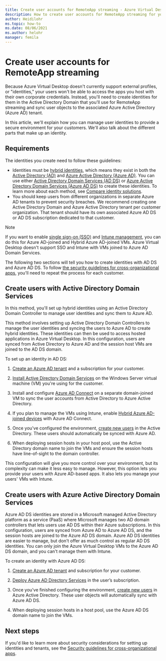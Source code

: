 ```yaml
---
title: Create user accounts for RemoteApp streaming - Azure Virtual Desktop
description: How to create user accounts for RemoteApp streaming for your customers in Azure Virtual Desktop with Azure AD, Azure AD DS, or AD DS.
author: Heidilohr
ms.topic: how-to
ms.date: 08/06/2021
ms.author: helohr
manager: femila
---
```


# Create user accounts for RemoteApp streaming

Because Azure Virtual Desktop doesn't currently support external profiles, or "identities," your users won't be able to access the apps you host with their own corporate credentials. Instead, you'll need to create identities for them in the Active Directory Domain that you'll use for RemoteApp streaming and sync user objects to the associated Azure Active Directory (Azure AD) tenant.

In this article, we'll explain how you can manage user identities to provide a secure environment for your customers. We'll also talk about the different parts that make up an identity.

## Requirements

The identities you create need to follow these guidelines:

- Identities must be [hybrid identities](../../active-directory/hybrid/whatis-hybrid-identity.md), which means they exist in both the [Active Directory (AD)](/previous-versions/windows/it-pro/windows-server-2003/cc781408(v=ws.10)) and [Azure Active Directory (Azure AD)](../../active-directory/fundamentals/active-directory-whatis.md). You can use either [Active Directory Domain Services (AD DS)](/windows-server/identity/ad-ds/active-directory-domain-services) or [Azure Active Directory Domain Services (Azure AD DS)](https://azure.microsoft.com/services/active-directory-ds) to create these identities. To learn more about each method, see [Compare identity solutions](../../active-directory-domain-services/compare-identity-solutions.md).
- You should keep users from different organizations in separate Azure AD tenants to prevent security breaches. We recommend creating one Active Directory Domain and Azure Active Directory tenant per customer organization. That tenant should have its own associated Azure AD DS or AD DS subscription dedicated to that customer.

> [!NOTE]
> If you want to enable [single sign-on (SSO)](../configure-single-sign-on.md) and [Intune management](../management.md), you can do this for Azure AD-joined and Hybrid Azure AD-joined VMs. Azure Virtual Desktop doesn't support SSO and Intune with VMs joined to Azure AD Domain Services.

The following two sections will tell you how to create identities with AD DS and Azure AD DS. To follow [the security guidelines for cross-organizational apps](security.md), you'll need to repeat the process for each customer.

## Create users with Active Directory Domain Services

In this method, you'll set up hybrid identities using an Active Directory Domain Controller to manage user identities and sync them to Azure AD.

This method involves setting up Active Directory Domain Controllers to manage the user identities and syncing the users to Azure AD to create hybrid identities. These identities can then be used to access hosted applications in Azure Virtual Desktop. In this configuration, users are synced from Active Directory to Azure AD and the session host VMs are joined to the AD DS domain.

To set up an identity in AD DS:

1. [Create an Azure AD tenant](../../active-directory/fundamentals/active-directory-access-create-new-tenant.md) and a subscription for your customer.

2. [Install Active Directory Domain Services](/windows-server/identity/ad-ds/deploy/install-active-directory-domain-services--level-100-) on the Windows Server virtual machine (VM) you're using for the customer.

3. Install and configure [Azure AD Connect](../../active-directory/hybrid/how-to-connect-install-roadmap.md) on a separate domain-joined VM to sync the user accounts from Active Directory to Azure Active Directory.

4. If you plan to manage the VMs using Intune, enable [Hybrid Azure AD-joined devices](../../active-directory/devices/hybrid-join-plan.md) with Azure AD Connect.

5. Once you've configured the environment, [create new users](/previous-versions/windows/it-pro/windows-server-2003/cc755607(v=ws.10)) in the Active Directory. These users should automatically be synced with Azure AD.

6. When deploying session hosts in your host pool, use the Active Directory domain name to join the VMs and ensure the session hosts have line-of-sight to the domain controller.

This configuration will give you more control over your environment, but its complexity can make it less easy to manage. However, this option lets you provide your users with Azure AD-based apps. It also lets you manage your users' VMs with Intune.

## Create users with Azure Active Directory Domain Services

Azure AD DS identities are stored in a Microsoft managed Active Directory platform as a service (PaaS) where Microsoft manages two AD domain controllers that lets users use AD DS within their Azure subscriptions. In this configuration, users are synced from Azure AD to Azure AD DS, and the session hosts are joined to the Azure AD DS domain. Azure AD DS identities are easier to manage, but don't offer as much control as regular AD DS identities. You can only join the Azure Virtual Desktop VMs to the Azure AD DS domain, and you can't manage them with Intune.

To create an identity with Azure AD DS:

1. [Create an Azure AD tenant](../../active-directory/fundamentals/active-directory-access-create-new-tenant.md) and subscription for your customer.

2. [Deploy Azure AD Directory Services](../../active-directory-domain-services/tutorial-create-instance.md) in the user’s subscription.

3. Once you've finished configuring the environment, [create new users](../../active-directory/fundamentals/add-users-azure-active-directory.md) in Azure Active Directory. These user objects will automatically sync with Azure AD DS.

4. When deploying session hosts in a host pool, use the Azure AD DS domain name to join the VMs.

## Next steps

If you'd like to learn more about security considerations for setting up identities and tenants, see the [Security guidelines for cross-organizational apps](security.md).
